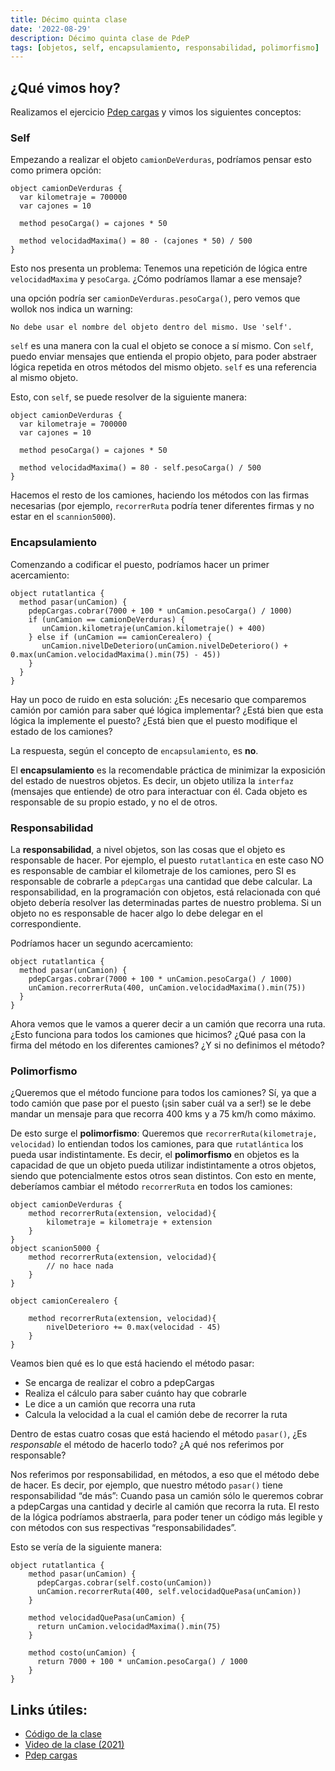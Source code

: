 ```yaml
---
title: Décimo quinta clase
date: '2022-08-29'
description: Décimo quinta clase de PdeP
tags: [objetos, self, encapsulamiento, responsabilidad, polimorfismo]
---
```


## ¿Qué vimos hoy?

Realizamos el ejercicio [Pdep cargas](https://docs.google.com/document/d/1knTRBIF3WLOtRO6JpPGR9ooWsa-0ckBm7OlFeG92LhM/edit?usp=sharing) y vimos los siguientes conceptos:

### Self

Empezando a realizar el objeto `camionDeVerduras`, podríamos pensar esto como primera opción:

```
object camionDeVerduras {
  var kilometraje = 700000
  var cajones = 10

  method pesoCarga() = cajones * 50

  method velocidadMaxima() = 80 - (cajones * 50) / 500
}
```
 
Esto nos presenta un problema: Tenemos una repetición de lógica entre `velocidadMaxima` y `pesoCarga`. ¿Cómo podríamos llamar a ese mensaje?

una opción podría ser `camionDeVerduras.pesoCarga()`, pero vemos que wollok nos indica un warning:

`No debe usar el nombre del objeto dentro del mismo. Use 'self'.`

`self` es una manera con la cual el objeto se conoce a sí mismo. Con `self`, puedo enviar mensajes que entienda el propio objeto, para poder abstraer lógica repetida en otros métodos del mismo objeto. `self` es una referencia al mismo objeto.

Esto, con `self`, se puede resolver de la siguiente manera:

```
object camionDeVerduras {
  var kilometraje = 700000
  var cajones = 10

  method pesoCarga() = cajones * 50

  method velocidadMaxima() = 80 - self.pesoCarga() / 500
}
```

Hacemos el resto de los camiones, haciendo los métodos con las firmas necesarias (por ejemplo, `recorrerRuta` podría tener diferentes firmas y no estar en el `scannion5000`).

### Encapsulamiento

Comenzando a codificar el puesto, podríamos hacer un primer acercamiento:

```
object rutatlantica {
  method pasar(unCamion) {
    pdepCargas.cobrar(7000 + 100 * unCamion.pesoCarga() / 1000)
    if (unCamion == camionDeVerduras) {
       unCamion.kilometraje(unCamion.kilometraje() + 400)
    } else if (unCamion == camionCerealero) {
       unCamion.nivelDeDeterioro(unCamion.nivelDeDeterioro() + 0.max(unCamion.velocidadMaxima().min(75) - 45))
    }
  }
}
```

Hay un poco de ruido en esta solución: ¿Es necesario que comparemos camión por camión para saber qué lógica implementar? ¿Está bien que esta lógica la implemente el puesto? ¿Está bien que el puesto modifique el estado de los camiones?

La respuesta, según el concepto de `encapsulamiento`, es **no**.

El **encapsulamiento** es la recomendable práctica de minimizar la exposición del estado de nuestros objetos. Es decir, un objeto utiliza la `interfaz` (mensajes que entiende) de otro para interactuar con él. Cada objeto es responsable de su propio estado, y no el de otros.

### Responsabilidad

La **responsabilidad**, a nivel objetos, son las cosas que el objeto es responsable de hacer. Por ejemplo, el puesto `rutatlantica` en este caso NO es responsable de cambiar el kilometraje de los camiones, pero SI es responsable de cobrarle a `pdepCargas` una cantidad que debe calcular.
La responsabilidad, en la programación con objetos, está relacionada con qué objeto debería resolver las determinadas partes de nuestro problema. Si un objeto no es responsable de hacer algo lo debe delegar en el correspondiente.

Podríamos hacer un segundo acercamiento:

```
object rutatlantica {
  method pasar(unCamion) {
    pdepCargas.cobrar(7000 + 100 * unCamion.pesoCarga() / 1000)
    unCamion.recorrerRuta(400, unCamion.velocidadMaxima().min(75))
  }
}
```

Ahora vemos que le vamos a querer decir a un camión que recorra una ruta. ¿Esto funciona para todos los camiones que hicimos? ¿Qué pasa con la firma del método en los diferentes camiones? ¿Y si no definimos el método?

### Polimorfismo

¿Queremos que el método funcione para todos los camiones? Sí, ya que a todo camión que pase por el puesto (¡sin saber cuál va a ser!) se le debe mandar un mensaje para que recorra 400 kms y a 75 km/h como máximo.

De esto surge el **polimorfismo**: Queremos que `recorrerRuta(kilometraje, velocidad)` lo entiendan todos los camiones, para que `rutatlántica` los pueda usar indistintamente. Es decir, el **polimorfismo** en objetos es la capacidad de que un objeto pueda utilizar indistintamente a otros objetos, siendo que potencialmente estos otros sean distintos. Con esto en mente, deberíamos cambiar el método `recorrerRuta` en todos los camiones:

```
object camionDeVerduras {
	method recorrerRuta(extension, velocidad){
		kilometraje = kilometraje + extension
	}
}
object scanion5000 {
	method recorrerRuta(extension, velocidad){
		// no hace nada
	}
}

object camionCerealero {

	method recorrerRuta(extension, velocidad){
		nivelDeterioro += 0.max(velocidad - 45)
	}
}
```

Veamos bien qué es lo que está haciendo el método pasar:

- Se encarga de realizar el cobro a pdepCargas
- Realiza el cálculo para saber cuánto hay que cobrarle
- Le dice a un camión que recorra una ruta
- Calcula la velocidad a la cual el camión debe de recorrer la ruta


Dentro de estas cuatro cosas que está haciendo el método `pasar()`, ¿Es _responsable_ el método de hacerlo todo? ¿A qué nos referimos por responsable?

Nos referimos por responsabilidad, en métodos, a eso que el método debe de hacer. Es decir, por ejemplo, que nuestro método `pasar()` tiene responsabilidad “de más”: Cuando pasa un camión sólo le queremos cobrar a pdepCargas una cantidad y decirle al camión que recorra la ruta. El resto de la lógica podríamos abstraerla, para poder tener un código más legible y con métodos con sus respectivas “responsabilidades”.


Esto se vería de la siguiente manera:

```
object rutatlantica {
	method pasar(unCamion) {
	  pdepCargas.cobrar(self.costo(unCamion))
	  unCamion.recorrerRuta(400, self.velocidadQuePasa(unCamion))
	}

	method velocidadQuePasa(unCamion) {
	  return unCamion.velocidadMaxima().min(75)
	}

	method costo(unCamion) {
	  return 7000 + 100 * unCamion.pesoCarga() / 1000
	}
}
```

## Links útiles:

- [Código de la clase](https://github.com/pdep-lunes/pdep-clases-2021/tree/master/objetos/pdepcargas)
- [Video de la clase (2021)](https://drive.google.com/file/d/1k4n41gaIBCwyo0T_ZMgryWg5EV2OdZGE/view?usp=sharing)
- [Pdep cargas](https://docs.google.com/document/d/1knTRBIF3WLOtRO6JpPGR9ooWsa-0ckBm7OlFeG92LhM/edit?usp=sharing)

 

